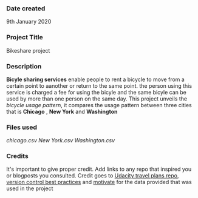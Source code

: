 ### Date created
9th January 2020

### Project Title
Bikeshare project

### Description

**Bicyle sharing services** enable people to rent a bicycle to move from a certain point to aanother or return to the same point. the person using this service is charged a fee for using the bicyle and the same bicyle can be used by more than one person on the same day.
This project unveils the *bicycle usage pattern*, it compares the usage pattern between three cities that is **Chicago** , **New York** and **Washington**

### Files used

*chicago.csv*
*New York.csv*
*Washington.csv*

### Credits
It's important to give proper credit. Add links to any repo that inspired you or blogposts you consulted.
Credit goes to [Udacity travel plans repo](https://github.com/udacity/course-collaboration-travel-plans), [version control best practices](https://www.git-tower.com/blog/version-control-best-practices/) and [motivate](https://www.motivateco.com/) for the data provided that was used in the project


